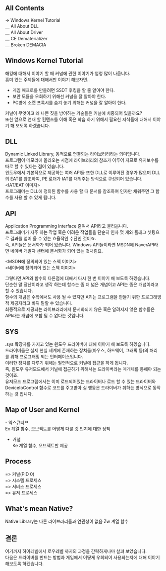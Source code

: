 ## All Contents

→ Windows Kernel Tutorial<br>
＿ All About DLL<br>
＿ All About Driver<br>
＿ CE Dematerializer<br>
＿ Broken DEMACIA<br>

## Windows Kernel Tutorial

해킹에 대해서 이야기 할 때 커널에 관한 이야기가 엄청 많이 나옵니다.<br>
흥미 있는 주제들에 대해서만 이야기 해보자면..<br>

- 게임 매크로를 만들려면 SSDT 후킹을 할 줄 알아야 한다.
- 보안 모듈을 우회하기 위해선 커널을 잘 알아야 한다.
- PC방에 소켓 프록시를 숨겨 놓기 위해는 커널을 잘 알아야 한다.

커널이 무엇이고 왜 나쁜 짓을 방어하는 기술들은 커널에 치중되어 있을까요?<br>
또한 앞으로 연재 할 컨텐츠를 이해 혹은 학습 하기 위해서 필요한 지식들에 대해서 이야기 해 보도록 하겠습니다.<br>

## DLL
Dynamic Linked Library, 동적으로 연결되는 라이브러리라는 의미입니다.<br>
프로그램이 메모리에 올라오는 시점에 라이브러리의 참조가 이루어 지므로 유지보수를 따로 할 수 있다는 점이 있습니다.<br>
윈도우에서 기본적으로 제공하는 여러 API들 또한 DLL로 이루어진 경우가 많으며 DLL의 EAT를 참조하여, PE 로더가 IAT를 채워주는 방식으로 구성되어 있습니다.<br>
<IAT/EAT 이미지><br>
프로그래머는 DLL에 정의된 함수를 사용 할 때 문서를 참조하여 인자만 채워주면 그 함수를 사용 할 수 있게 됩니다.<br> 

## API
Application Programming Interface 줄여서 API라고 불리웁니다.<br>
프로그래머가 자주 하는 작업 혹은 어려운 작업들을 단순히 인자 몇 개와 플래그 셋팅으로 결과를 얻어 올 수 있는 효율적인 수단인 것이죠.<br>
즉, API들은 문서화가 되어 있습니다. Windows API들이라면 MSDN에 NaverAPI라면 네이버 개발자 센터에 문서화가 되어 있는 것처럼요.<br>

<MSDN에 정의되어 있는 스펙 이미지><br>
<네이버에 정의되어 있는 스펙 이미지><br>

그렇다면 API와 함수의 다른점에 대해서 다시 한 번 이야기 해 보도록 하겠습니다.<br>
단순한 말 장난이라고 생각 하는데 함수는 좀 더 넓은 개념이고 API는 좁은 개념이라고 할 수 있습니다.<br>
함수의 개념은 수학에서도 사용 될 수 있지만 API는 프로그램을 만들기 위한 프로그래밍적 제공자라고 바꿔 말할 수 있습니다.<br>
최종적으로 제공되는 라이브러리에서 문서화되지 않은 혹은 알려지지 않은 함수들은 API라는 개념에 포함 될 수 없다는 것입니다.<br>

## SYS
.sys 확장자를 가지고 있는 윈도우 드라이버에 대해 이야기 해 보도록 하겠습니다.<br>
드라이버들은 실제 현실 세계에 존재하는 장치들(마우스, 하드웨어, 그래픽 등)의 처리를 위해 프로그래밍 되는 인터페이스입니다.<br>
이러한 장치를 다루기 위해는 필연적으로 커널에 접근을 하게 됩니다.<br>
즉, 윈도우 유저모드에서 커널에 접근하기 위해서는 드라이버라는 매개체를 통해야 되는 것이죠.<br>
유저모드 프로그램에서는 이미 로드되어있는 드라이버나 로드 할 수 있는 드라이버와 DeviceIoControl 함수로 코드를 주고받아 실 행동은 드라이버가 취하는 방식으로 동작 하는 것 입니다.<br>

## Map of User and Kernel

<OS Internal Kernel Map Image>
  - 익스큐티브<br>
    Ex 계열 함수,
    오브젝트를 어떻게 다룰 것 인지에 대한 정책
    
  - 커널<br>
    Ke 계열 함수,
    오브젝트만 제공
  
## Process

=> 커널(PID 0)<br>
=> 시스템 프로세스<br>
=> 서비스 프로세스<br>
=> 유저 프로세스<br>

## What's mean Native?

Native Library는 다른 라이브러리들과 연관성이 없음
Zw 계열 함수


## 결론
여기까지 하이레벨에서 로우레벨 까지의 과정을 간략하게나마 살펴 보았습니다.<br>
다음은 드라이버를 만드는 방법과 게임에서 어떻게 우회되어 사용되는지에 대해 이야기 해보도록 하겠습니다.<br>
